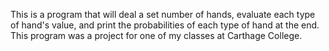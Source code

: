 This is a program that will deal a set number of hands, evaluate each type of hand's value, and print the probabilities of each type of hand at the end. This program was a project for one of my classes at Carthage College.
